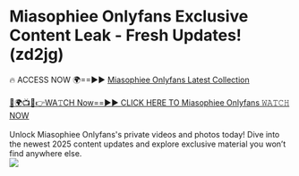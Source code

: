 # Miasophiee Onlyfans Exclusive Content Leak - Fresh Updates! (zd2jg)

🔥 ACCESS NOW 🌍==►► <a href="https://tinyurl.com/kvy9nzfs" rel="nofollow">Miasophiee Onlyfans Latest Collection</a>
<br><br>
[🔴🌍📺📱👉WA𝚃CH Now==►► CLICK HERE TO Miasophiee Onlyfans 𝚆𝙰𝚃𝙲𝙷 NOW](https://tinyurl.com/kvy9nzfs)
<br><br>
Unlock Miasophiee Onlyfans's private videos and photos today! Dive into the newest 2025 content updates and explore exclusive material you won’t find anywhere else.
<br>
<a href="https://tinyurl.com/kvy9nzfs" rel="nofollow" data-target="animated-image.originalLink"><img src="https://camo.githubusercontent.com/8a4f000d20f83aca3bf7ec5f350d767afa0574a8a352519fd8cfa583a6f93a33/68747470733a2f2f692e696d6775722e636f6d2f644a486b345a712e676966" data-canonical-src="https://i.imgur.com/dJHk4Zq.gif" style="max-width: 100%; display: inline-block;" data-target="animated-image.originalImage"></a>
<br>

